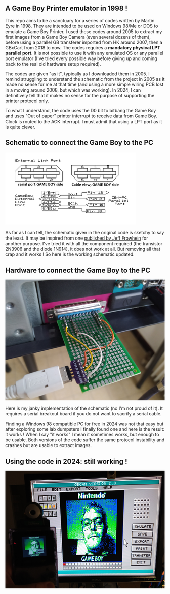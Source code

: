 ## A Game Boy Printer emulator in 1998 !

This repo aims to be a sanctuary for a series of codes written by Martin Eyre in 1998. They are intended to be used on Windows 98/Me or DOS to emulate a Game Boy Printer. I used these codes around 2005 to extract my first images from a Game Boy Camera (even several dozens of them), before using a parallel GB transferer imported from HK around 2007, then a GBxCart from 2018 to now. The codes requires a **mandatory physical LPT parallel port**. It is not possible to use it with any emulated OS or any parallel port emulator (I've tried every possible way before giving up and coming back to the real old hardware setup required).

The codes are given "as it", typically as I downloaded them in 2005. I remind struggling to understand the schematic from the project in 2005 as it made no sense for me at that time (and using a more simple wiring PCB lost in a moving around 2008, but which was working). In 2024, I can definitively tell that it makes no sense for the purpose of supporting the printer protocol only.

To what I understand, the code uses the D0 bit to bitbang the Game Boy and uses "Out of paper" printer interrupt to receive data from Game Boy. Clock is routed to the ACK interrupt. I must admit that using a LPT port as it is quite clever. 

## Schematic to connect the Game Boy to the PC

![Hardware](Pictures/Pinout_2024.png)

As far as I can tell, the schematic given in the original code is sketchy to say the least. It may be inspired from one [published by Jeff Frowhein](https://www.devrs.com/gb/files/hardware.html) for another purpose. I've tried it with all the component required (the transistor 2N3906 and the diode 1N914), it does not work at all. But removing all that crap and it works ! So here is the working schematic updated.

## Hardware to connect the Game Boy to the PC

![Hardware](Pictures/Hardware.png)

Here is my janky implementation of the schematic (no I'm not proud of it). It requires a serial breakout board if you do not want to sacrify a serial cable.

Finding a Windows 98 compatible PC for free in 2024 was not that easy but after exploring some lab dumpsters I finally found one and here is the result: it works ! When I say "it works" I mean it sometimes works, but enough to be usable. Both versions of the code suffer the same protocol instability and crashes but are usable to extract images.

## Using the code in 2024: still working !

![Hardware](Pictures/Results.png)
